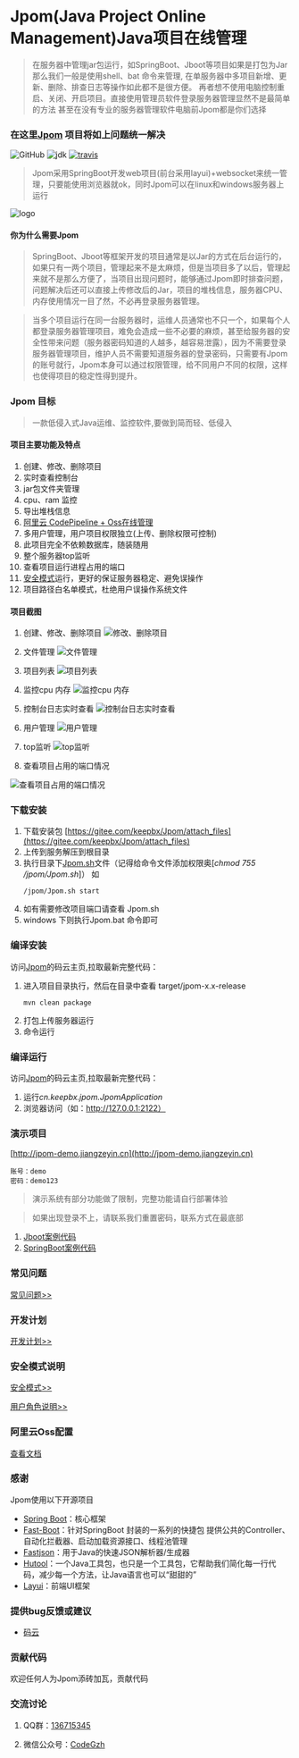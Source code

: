 # Jpom(Java Project Online Management)Java项目在线管理

> 在服务器中管理jar包运行，如SpringBoot、Jboot等项目如果是打包为Jar那么我们一般是使用shell、bat 命令来管理, 
> 在单服务器中多项目新增、更新、删除、排查日志等操作如此都不是很方便。
> 再者想不使用电脑控制重启、关闭、开启项目。直接使用管理员软件登录服务器管理显然不是最简单的方法
> 甚至在没有专业的服务器管理软件电脑前Jpom都是你们选择


###  在这里[Jpom](https://gitee.com/keepbx/Jpom) 项目将如上问题统一解决

![GitHub](https://img.shields.io/github/license/jiangzeyin/jpom.svg?style=flat)
![jdk](https://img.shields.io/badge/JDK-1.8+-green.svg)
[![travis](https://travis-ci.org/jiangzeyin/jpom.svg?branch=master)](https://travis-ci.org/jiangzeyin/jpom)


> Jpom采用SpringBoot开发web项目(前台采用layui)+websocket来统一管理，只要能使用浏览器就ok，同时Jpom可以在linux和windows服务器上运行

![logo](/doc/logo.png)

#### 你为什么需要Jpom

> SpringBoot、Jboot等框架开发的项目通常是以Jar的方式在后台运行的，如果只有一两个项目，管理起来不是太麻烦，但是当项目多了以后，管理起来就不是那么方便了，当项目出现问题时，能够通过Jpom即时排查问题，问题解决后还可以直接上传修改后的Jar，项目的堆栈信息，服务器CPU、内存使用情况一目了然，不必再登录服务器管理。

> 当多个项目运行在同一台服务器时，运维人员通常也不只一个，如果每个人都登录服务器管理项目，难免会造成一些不必要的麻烦，甚至给服务器的安全性带来问题（服务器密码知道的人越多，越容易泄露），因为不需要登录服务器管理项目，维护人员不需要知道服务器的登录密码，只需要有Jpom的账号就行，Jpom本身可以通过权限管理，给不同用户不同的权限，这样也使得项目的稳定性得到提升。

### Jpom 目标

> 一款低侵入式Java运维、监控软件,要做到简而轻、低侵入

#### 项目主要功能及特点

1. 创建、修改、删除项目
2. 实时查看控制台
3. jar包文件夹管理
4. cpu、ram 监控
5. 导出堆栈信息
6. [阿里云 CodePipeline + Oss在线管理](/doc/CodePipeline-Oss.md)
7. 多用户管理，用户项目权限独立(上传、删除权限可控制)
8. 此项目完全不依赖数据库，随装随用
9. 整个服务器top监听
10. 查看项目运行进程占用的端口
11. [安全模式](/doc/safeMode.md)运行，更好的保证服务器稳定、避免误操作
12. 项目路径白名单模式，杜绝用户误操作系统文件


#### 项目截图

1. 创建、修改、删除项目
![修改、删除项目](/doc/images/edit_del.png)

3. 文件管理
![文件管理](/doc/images/file.png)

4. 项目列表
![项目列表](/doc/images/list.png)

5. 监控cpu 内存
![ 监控cpu 内存](/doc/images/cup_ram.png)

6. 控制台日志实时查看
![控制台日志实时查看](/doc/images/console.png)

7. 用户管理
![用户管理](/doc/images/user_list.png)

8. top监听
![top监听](/doc/images/top.png)

9. 查看项目占用的端口情况

![查看项目占用的端口情况](/doc/images/port.png)

### 下载安装

1. 下载安装包 [https://gitee.com/keepbx/Jpom/attach_files](https://gitee.com/keepbx/Jpom/attach_files)
2. 上传到服务解压到根目录
3. 执行目录下[Jpom.sh](/script/Jpom.sh)文件（记得给命令文件添加权限奥[*chmod  755 /jpom/Jpom.sh*]）
    如
    ```
    /jpom/Jpom.sh start
    ```
4. 如有需要修改项目端口请查看 Jpom.sh
5. windows 下则执行Jpom.bat 命令即可

### 编译安装

访问[Jpom](https://gitee.com/keepbx/Jpom)的码云主页,拉取最新完整代码：
 
1. 进入项目目录执行，然后在目录中查看 target/jpom-x.x-release
    ```
    mvn clean package
    ```
3. 打包上传服务器运行
4. 命令运行

### 编译运行

访问[Jpom](https://gitee.com/keepbx/Jpom)的码云主页,拉取最新完整代码：

1. 运行*cn.keepbx.jpom.JpomApplication*
2. 浏览器访问（如：http://127.0.0.1:2122）

### 演示项目

   [http://jpom-demo.jiangzeyin.cn](http://jpom-demo.jiangzeyin.cn)
   
    账号：demo
    密码：demo123
    
   > 演示系统有部分功能做了限制，完整功能请自行部署体验
   
   > 如果出现登录不上，请联系我们重置密码，联系方式在最底部
    
   1. [Jboot案例代码](https://gitee.com/keepbx/Jpom-demo-case/tree/master/jboot-test)
   2. [SpringBoot案例代码](https://gitee.com/keepbx/Jpom-demo-case/tree/master/springboot-test)

### 常见问题

[常见问题>>](/FQA.md)

### 开发计划

[开发计划>>](/PLANS.md)

### 安全模式说明

[安全模式>>](/doc/safeMode.md)  

[用户角色说明>>](/doc/safeMode.md#用户权限说明)

### 阿里云Oss配置

[查看文档](/doc/CodePipeline-Oss.md)


### 感谢
 Jpom使用以下开源项目
  - [Spring Boot](https://github.com/spring-projects/spring-boot)：核心框架
  - [Fast-Boot](https://gitee.com/keepbx/common-parent)：针对SpringBoot 封装的一系列的快捷包 提供公共的Controller、自动化拦截器、启动加载资源接口、线程池管理
  - [Fastjson](https://github.com/alibaba/fastjson)：用于Java的快速JSON解析器/生成器
  - [Hutool](https://gitee.com/loolly/hutool)：一个Java工具包，也只是一个工具包，它帮助我们简化每一行代码，减少每一个方法，让Java语言也可以“甜甜的”
  - [Layui](https://gitee.com/sentsin/layui)：前端UI框架
  

### 提供bug反馈或建议

- [码云](https://gitee.com/keepbx/Jpom/issues)

### 贡献代码
  欢迎任何人为Jpom添砖加瓦，贡献代码
  
### 交流讨论

  1. QQ群：[136715345](https://shang.qq.com/wpa/qunwpa?idkey=93ff8d8a37a436b752fe38d32075bb1b32a8e0b3d3ff19d0b541ca840433f561)
  
  2. 微信公众号：[CodeGzh](/doc/CodeGzh-QrCode.jpg)
  
  

